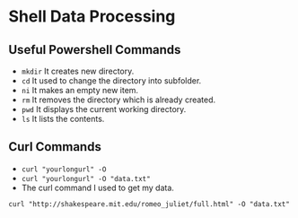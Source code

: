 # Shell Data Processing

## Useful Powershell Commands

- ``` mkdir ``` It creates new directory.
- ``` cd ``` It used to change the directory into subfolder.
- ``` ni ``` It makes an empty new item.
- ``` rm ``` It removes the directory which is already created.
- ``` pwd ``` It displays the current working directory.
- ``` ls ``` It lists the contents.

## Curl Commands

- ``` curl "yourlongurl" -O ```
- ``` curl "yourlongurl" -O "data.txt" ```
- The curl command I used to get my data.

``` curl "http://shakespeare.mit.edu/romeo_juliet/full.html" -O "data.txt" ```

